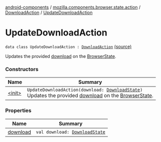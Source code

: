 [android-components](../../../index.md) / [mozilla.components.browser.state.action](../../index.md) / [DownloadAction](../index.md) / [UpdateDownloadAction](./index.md)

# UpdateDownloadAction

`data class UpdateDownloadAction : `[`DownloadAction`](../index.md) [(source)](https://github.com/mozilla-mobile/android-components/blob/master/components/browser/state/src/main/java/mozilla/components/browser/state/action/BrowserAction.kt#L592)

Updates the provided [download](download.md) on the [BrowserState](../../../mozilla.components.browser.state.state/-browser-state/index.md).

### Constructors

| Name | Summary |
|---|---|
| [&lt;init&gt;](-init-.md) | `UpdateDownloadAction(download: `[`DownloadState`](../../../mozilla.components.browser.state.state.content/-download-state/index.md)`)`<br>Updates the provided [download](download.md) on the [BrowserState](../../../mozilla.components.browser.state.state/-browser-state/index.md). |

### Properties

| Name | Summary |
|---|---|
| [download](download.md) | `val download: `[`DownloadState`](../../../mozilla.components.browser.state.state.content/-download-state/index.md) |
